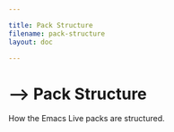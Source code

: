 ```yaml
---

title: Pack Structure
filename: pack-structure
layout: doc

---
```


# --> Pack Structure

How the Emacs Live packs are structured.
